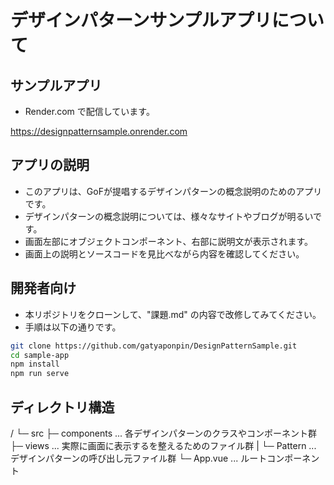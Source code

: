 # デザインパターンサンプルアプリについて

## サンプルアプリ

- Render.com で配信しています。

<https://designpatternsample.onrender.com>

## アプリの説明

- このアプリは、GoFが提唱するデザインパターンの概念説明のためのアプリです。
- デザインパターンの概念説明については、様々なサイトやブログが明るいです。
- 画面左部にオブジェクトコンポーネント、右部に説明文が表示されます。
- 画面上の説明とソースコードを見比べながら内容を確認してください。

## 開発者向け

- 本リポジトリをクローンして、"課題.md" の内容で改修してみてください。
- 手順は以下の通りです。

```bash
git clone https://github.com/gatyaponpin/DesignPatternSample.git
cd sample-app
npm install
npm run serve
```

## ディレクトリ構造

/
└─ src
   ├─ components ... 各デザインパターンのクラスやコンポーネント群
   ├─ views ... 実際に画面に表示するを整えるためのファイル群
   |  └─ Pattern ... デザインパターンの呼び出し元ファイル群
   └─ App.vue ... ルートコンポーネント

